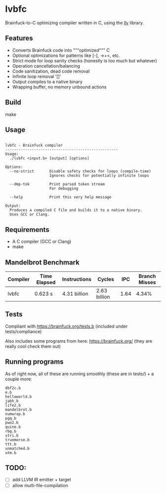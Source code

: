 # lvbfc

Brainfuck-to-C optimizing compiler written in C, using the [llv](https://github.com/lvzrr/llv) library.

## Features

- Converts Brainfuck code into """optimized""" C
- Optional optimizations for patterns like [-], ->+<, etc.
- Strict mode for loop sanity checks (honestly is too much but whatever)
- Operation cancellation/balancing
- Code sanitization, dead code removal
- Infinite loop removal '[]'
- Output compiles to a native binary
- Wrapping buffer, no memory unbound actions

## Build

make

## Usage

```

lvbfc - Brainfuck compiler
---------------------------------------------------
Usage:
  ./lvbfc <input.b> [output] [options]

Options:
  --no-strict       Disable safety checks for loops (compile-time)
                    Ignores checks for potentially infinite loops

  --dmp-tok         Print parsed token stream
                    For debugging

  --help            Print this very help message

Output:
  Produces a compiled C file and builds it to a native binary.
  Uses GCC or Clang.
```

## Requirements

- A C compiler (GCC or Clang)
- make

## Mandelbrot Benchmark

| Compiler             | Time Elapsed | Instructions     | Cycles         | IPC  | Branch Misses |
|-------------------|--------------|------------------|----------------|------|----------------|
| lvbfc       | 0.623 s      | 4.31 billion     | 2.63 billion   | 1.64 | 4.34%          |


## Tests

Compliant with https://brainfuck.org/tests.b (included under tests/compliance)

Also includes some programs from here: https://brainfuck.org/ (they are really cool check them out)

## Running programs

As of right now, all of these are running smoothly (these are in tests/) + a couple more:

```
dbf2c.b
e.b
helloworld.b
jabh.b
life2.b
mandelbrot.b
numwrap.b
pgq.b
pwo2.b
quine.b
rbg.b
stri.b
truemorse.b
ttt.b
unmatched.b
utm.b
```

## TODO:

- [ ] add LLVM IR emitter + target
- [ ] allow multi-file-compilation
